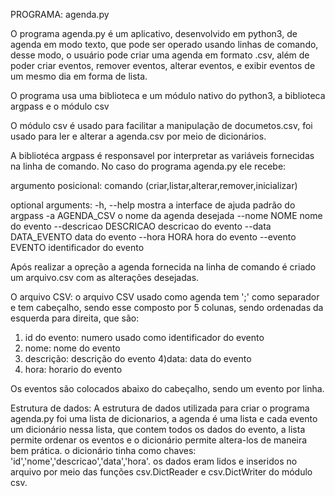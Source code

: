 PROGRAMA: agenda.py

O programa agenda.py é um aplicativo, desenvolvido em python3, de agenda em modo texto, que pode ser operado usando linhas de comando, desse modo, o usuário pode criar uma agenda em formato .csv, além de poder criar eventos, remover eventos, alterar eventos, e exibir eventos de um mesmo dia em forma de lista.

O programa usa uma biblioteca e um módulo nativo do python3, a biblioteca argpass e o módulo csv

O módulo csv é usado para facilitar a manipulação de documetos.csv, foi usado para ler e alterar a agenda.csv por meio de dicionários.

A bibliotéca argpass é responsavel por interpretar as variáveis fornecidas na linha de comando. No caso do programa agenda.py ele recebe:

argumento posicional:
  comando               (criar,listar,alterar,remover,inicializar)

optional arguments:
  -h, --help            mostra a interface de ajuda padrão do argpass
  -a AGENDA_CSV         o nome da agenda desejada
  --nome NOME           nome do evento
  --descricao DESCRICAO   descricao do evento
  --data DATA_EVENTO    data do evento
  --hora HORA           hora do evento
  --evento EVENTO       identificador do evento

Após realizar a opreção a agenda fornecida na linha de comando é criado um arquivo.csv com as alterações desejadas.

O arquivo CSV:
o arquivo CSV usado como agenda tem ';' como separador e tem cabeçalho, sendo esse composto por 5 colunas, sendo ordenadas da esquerda para direita, que são:
1) id do evento: numero usado como identificador do evento
2) nome: nome do evento
3) descrição: descrição do evento
4)data: data do evento
5) hora: horario do evento

Os eventos são colocados abaixo do cabeçalho, sendo um evento por linha.

Estrutura de dados:
A estrutura de dados utilizada para criar o programa agenda.py foi uma lista de dicionarios, a agenda é uma lista e cada evento um dicionário nessa lista, que contem todos os dados do evento, a lista permite ordenar os eventos e o dicionário permite altera-los de maneira bem prática.
o dicionário tinha como chaves: 'id','nome','descricao','data','hora'.
os dados eram lidos e inseridos no arquivo por meio das funções csv.DictReader e csv.DictWriter do módulo csv.